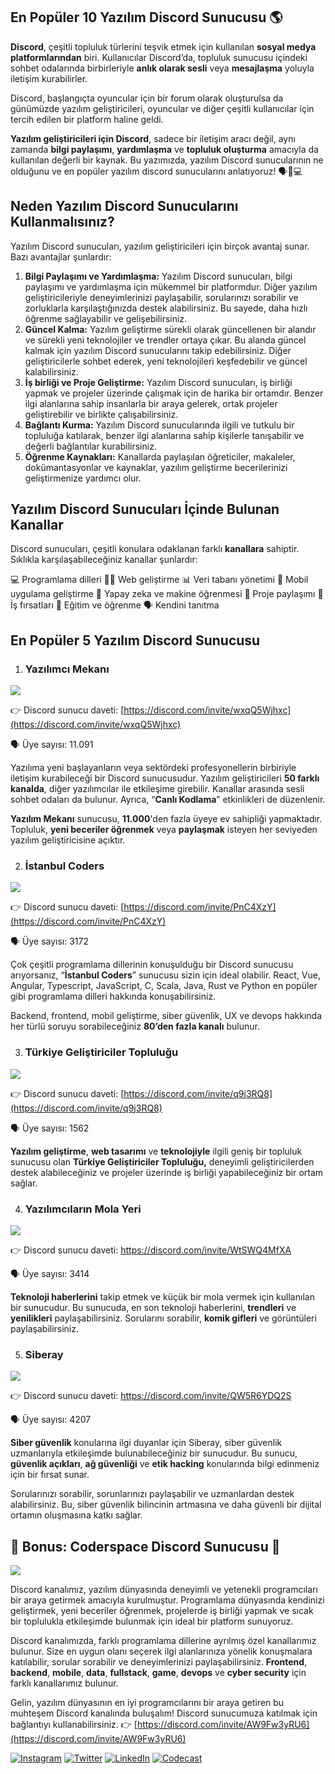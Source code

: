 ﻿## En Popüler 10 Yazılım Discord Sunucusu 🌎
**Discord**, çeşitli topluluk türlerini teşvik etmek için kullanılan **sosyal medya platformlarından** biri. Kullanıcılar Discord’da, topluluk sunucusu içindeki sohbet odalarında birbirleriyle **anlık olarak sesli** veya **mesajlaşma** yoluyla iletişim kurabilirler.

Discord, başlangıçta oyuncular için bir forum olarak oluşturulsa da günümüzde yazılım geliştiricileri, oyuncular ve diğer çeşitli kullanıcılar için tercih edilen bir platform haline geldi.

**Yazılım geliştiricileri için Discord**, sadece bir iletişim aracı değil, aynı zamanda **bilgi paylaşımı**, **yardımlaşma** ve **topluluk oluşturma** amacıyla da kullanılan değerli bir kaynak. Bu yazımızda, yazılım Discord sunucularının ne olduğunu ve en popüler yazılım discord sunucularını anlatıyoruz! 🗣️💬💻

## **Neden Yazılım Discord Sunucularını Kullanmalısınız?**

Yazılım Discord sunucuları, yazılım geliştiricileri için birçok avantaj sunar. Bazı avantajlar şunlardır:

1.  **Bilgi Paylaşımı ve Yardımlaşma:** Yazılım Discord sunucuları, bilgi paylaşımı ve yardımlaşma için mükemmel bir platformdur. Diğer yazılım geliştiricileriyle deneyimlerinizi paylaşabilir, sorularınızı sorabilir ve zorluklarla karşılaştığınızda destek alabilirsiniz. Bu sayede, daha hızlı öğrenme sağlayabilir ve gelişebilirsiniz.
2.  **Güncel Kalma:** Yazılım geliştirme sürekli olarak güncellenen bir alandır ve sürekli yeni teknolojiler ve trendler ortaya çıkar. Bu alanda güncel kalmak için yazılım Discord sunucularını takip edebilirsiniz. Diğer geliştiricilerle sohbet ederek, yeni teknolojileri keşfedebilir ve güncel kalabilirsiniz.
3.  **İş birliği ve Proje Geliştirme:** Yazılım Discord sunucuları, iş birliği yapmak ve projeler üzerinde çalışmak için de harika bir ortamdır. Benzer ilgi alanlarına sahip insanlarla bir araya gelerek, ortak projeler geliştirebilir ve birlikte çalışabilirsiniz.
4.  **Bağlantı Kurma:** Yazılım Discord sunucularında ilgili ve tutkulu bir topluluğa katılarak, benzer ilgi alanlarına sahip kişilerle tanışabilir ve değerli bağlantılar kurabilirsiniz.
5.  **Öğrenme Kaynakları:** Kanallarda paylaşılan öğreticiler, makaleler, dokümantasyonlar ve kaynaklar, yazılım geliştirme becerilerinizi geliştirmenize yardımcı olur.


## **Yazılım Discord Sunucuları İçinde Bulunan Kanallar**

Discord sunucuları, çeşitli konulara odaklanan farklı **kanallara** sahiptir. Sıklıkla karşılaşabileceğiniz kanallar şunlardır:

💻 Programlama dilleri
👩‍💻 Web geliştirme
📊 Veri tabanı yönetimi
📱 Mobil uygulama geliştirme
🤖 Yapay zeka ve makine öğrenmesi
🤝 Proje paylaşımı
💼 İş fırsatları
🎯 Eğitim ve öğrenme
🗣️ Kendini tanıtma

## **En Popüler 5 Yazılım Discord Sunucusu**

1.  ### **Yazılımcı Mekanı**
![](https://lh3.googleusercontent.com/LVMUJ5S2RIrQa4RYXZvsjxOeGMjctOupbbmw0hpyYX8NesW_aCWo-Btd9RIWgFGccKLBPs6IUM6bvRNlolojlRy9fwiyeJWSaOSntiD1l_t-khGbzy6ibO3SfYUXRwgc4sJA8quI6WAHk6UXx0Z_25M)

👉 Discord sunucu daveti: [https://discord.com/invite/wxqQ5Wjhxc](https://discord.com/invite/wxqQ5Wjhxc)

🗣️ Üye sayısı: 11.091

Yazılıma yeni başlayanların veya sektördeki profesyonellerin birbiriyle iletişim kurabileceği bir Discord sunucusudur. Yazılım geliştiricileri **50 farklı kanalda**, diğer yazılımcılar ile etkileşime girebilir. Kanallar arasında sesli sohbet odaları da bulunur. Ayrıca, “**Canlı Kodlama**” etkinlikleri de düzenlenir.

**Yazılım Mekanı** sunucusu, **11.000**'den fazla üyeye ev sahipliği yapmaktadır. Topluluk, **yeni beceriler öğrenmek** veya **paylaşmak** isteyen her seviyeden yazılım geliştiricisine açıktır.


2.  ### **İstanbul Coders**
![](https://lh6.googleusercontent.com/dixG3Ixhv_ZIQ_oOi1ovhAuXi2bAeVVnYNQ10QwgLpryNqKgQOHpAAQz91y0wqBabNmuFW82s4LUeQccMAE-VNCNe9qLHctoKpPyf2jJjfj1JAujcfonoC44r_XRu5b4k0h8GqmtGk28Z8HAqASnG2I)

👉 Discord sunucu daveti: [https://discord.com/invite/PnC4XzY](https://discord.com/invite/PnC4XzY)

🗣️ Üye sayısı: 3172

Çok çeşitli programlama dillerinin konuşulduğu bir Discord sunucusu arıyorsanız, “**İstanbul Coders**” sunucusu sizin için ideal olabilir. React, Vue, Angular, Typescript, JavaScript, C, Scala, Java, Rust ve Python en popüler gibi programlama dilleri hakkında konuşabilirsiniz.

Backend, frontend, mobil geliştirme, siber güvenlik, UX ve devops hakkında her türlü soruyu sorabileceğiniz **80’den fazla kanalı** bulunur.

  

3.  ### **Türkiye Geliştiriciler Topluluğu**

![](https://lh3.googleusercontent.com/hx1M-7kOWSlvDb4u3YW5dx9NmrTRNkUCeaA5iB811M78CrcEIujE1qSmUVqr-JGJgyk0Fxoh-GT7wC6VYVMdvEOEDM9QnSGfWOfoUVoYdqRPcSIPDIzAAyZsNkpZKSOVlq7hdFi9leC_oj8zFScEs8w)

👉 Discord sunucu daveti: [https://discord.com/invite/q9j3RQ8](https://discord.com/invite/q9j3RQ8)

🗣️ Üye sayısı: 1562

**Yazılım geliştirme**, **web tasarımı** ve **teknolojiyle** ilgili geniş bir topluluk sunucusu olan **Türkiye Geliştiriciler Topluluğu,** deneyimli geliştiricilerden destek alabileceğiniz ve projeler üzerinde iş birliği yapabileceğiniz bir ortam sağlar.

  

4.  ### **Yazılımcıların Mola Yeri**
![](https://lh3.googleusercontent.com/lktdBrXJkKCFW5aHJyyKm4E0SMVOJt0jLLt-Z4JIKyVggFSK59yvWVl8QEU635k0XBRuQJ29qGAYilnR4OjyeLT0Ras-isRT4qq2Q5O4Kz5-V08BSL82gUhDjmZWHe9DUOPbGTljs0GA_Gxj7Bq26Bg)

👉 Discord sunucu daveti: https://discord.com/invite/WtSWQ4MfXA

🗣️ Üye sayısı: 3414

**Teknoloji haberlerini** takip etmek ve küçük bir mola vermek için kullanılan bir sunucudur. Bu sunucuda, en son teknoloji haberlerini, **trendleri** ve **yenilikleri** paylaşabilirsiniz. Sorularını sorabilir, **komik gifleri** ve görüntüleri paylaşabilirsiniz.

  

5.  ### Siberay
![](https://lh4.googleusercontent.com/9027EMN0mrUUgiNRYLEaFRKC_LOZnO4g9sFLgOiOJjXAdUG_VrWMHi040WrI2aXtndT09s2TkuaASKkwU273pVhjcwPt-g0KyFzfuetJOh2FDFjKY4MCsjtATVrmCHMRq-NRdtyEJz7n1UG3b7CFclU)

👉 Discord sunucu daveti: https://discord.com/invite/QW5R6YDQ2S

🗣️ Üye sayısı: 4207

**Siber güvenlik** konularına ilgi duyanlar için Siberay, siber güvenlik uzmanlarıyla etkileşimde bulunabileceğiniz bir sunucudur. Bu sunucu, **güvenlik açıkları**, **ağ güvenliği** ve **etik hacking** konularında bilgi edinmeniz için bir fırsat sunar.

Sorularınızı sorabilir, sorunlarınızı paylaşabilir ve uzmanlardan destek alabilirsiniz. Bu, siber güvenlik bilincinin artmasına ve daha güvenli bir dijital ortamın oluşmasına katkı sağlar.

  

## **📢 Bonus: Coderspace Discord Sunucusu 🚀**

[![](https://lh6.googleusercontent.com/Pf3ceV996p0RLq7u2HD4RpsJ8_Y9X2LaiSm8MSczVKJh5NCaOfOzr0RDgkIq--dB2fEV4dxYYgimDtvZexNWu7I8HcLF5CL475xRAlTkkyc4unCa2_MGhY-iyMS5lgXI3gL12t2kWDm3AbgDfS1rF-k)](https://www.instagram.com/coderspaceio/)

Discord kanalımız, yazılım dünyasında deneyimli ve yetenekli programcıları bir araya getirmek amacıyla kurulmuştur. Programlama dünyasında kendinizi geliştirmek, yeni beceriler öğrenmek, projelerde iş birliği yapmak ve sıcak bir toplulukla etkileşimde bulunmak için ideal bir platform sunuyoruz.

Discord kanalımızda, farklı programlama dillerine ayrılmış özel kanallarımız bulunur. Size en uygun olanı seçerek ilgi alanlarınıza yönelik konuşmalara katılabilir, sorular sorabilir ve deneyimlerinizi paylaşabilirsiniz. **Frontend**, **backend**, **mobile**, **data**, **fullstack**, **game**, **devops** ve **cyber security** için farklı kanallarımız bulunur.

Gelin, yazılım dünyasının en iyi programcılarını bir araya getiren bu muhteşem Discord kanalında buluşalım! Discord sunucumuza katılmak için bağlantıyı kullanabilirsiniz. 👉 [https://discord.com/invite/AW9Fw3yRU6](https://discord.com/invite/AW9Fw3yRU6)


[![Instagram](https://img.shields.io/badge/Instagram-%23E4405F.svg?&style=for-the-badge&logo=instagram&logoColor=white)](https://www.instagram.com/coderspaceio/)
[![Twitter](https://img.shields.io/badge/Twitter-%231DA1F2.svg?&style=for-the-badge&logo=twitter&logoColor=white)](https://twitter.com/coderspace_io/)
[![LinkedIn](https://img.shields.io/badge/LinkedIn-%230077B5.svg?&style=for-the-badge&logo=linkedin&logoColor=white)](https://www.linkedin.com/company/coderspace-io/)
[![Codecast](https://img.shields.io/badge/Codecast-%2381b71a.svg?&style=for-the-badge&logo=codecast&logoColor=white)](https://open.spotify.com/show/76XNB92UbdvDwTdeXDtzNF)
